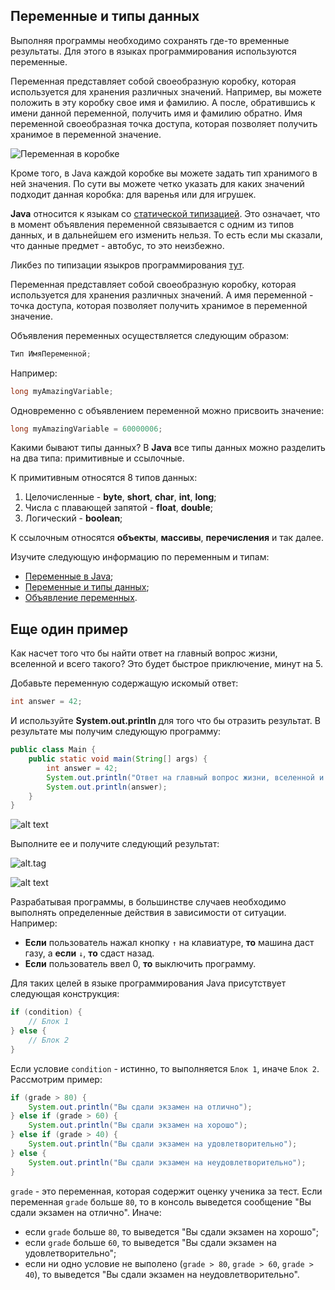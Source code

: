 ## Переменные и типы данных

Выполняя программы необходимо сохранять где-то временные результаты. Для этого в языках программирования используются переменные.

Переменная представляет собой своеобразную коробку, которая используется для хранения различных значений. Например, вы можете положить в эту коробку свое имя и фамилию. А после, обратившись к имени данной переменной, получить имя и фамилию обратно. Имя переменной своеобразная точка доступа, которая позволяет получить хранимое в переменной значение.

![Переменная в коробке](https://user-images.githubusercontent.com/4215285/56092445-cbf5df00-5ec4-11e9-8a38-4afaff2d5eaa.jpeg)

Кроме того, в Java каждой коробке вы можете задать тип хранимого в ней значения. По сути вы можете четко указать для каких значений подходит данная коробка: для варенья или для игрушек.

**Java** относится к языкам со [статической типизацией](https://ru.wikipedia.org/wiki/Статическая_типизация). Это означает, что в момент объявления переменной связывается с одним из типов данных, и в дальнейшем его изменить нельзя. То есть если мы сказали, что данные предмет - автобус, то это неизбежно.

Ликбез по типизации языкров программирования [тут](https://habr.com/ru/post/161205/).

Переменная представляет собой своеобразную коробку, которая используется для хранения различных значений.
А имя переменной - точка доступа, которая позволяет получить хранимое в переменной значение.

Объявления переменных осуществляется следующим образом:

```java
Тип ИмяПеременной;
```

Например:

```java
long myAmazingVariable;
```

Одновременно с объявлением переменной можно присвоить значение:

```java
long myAmazingVariable = 60000006;
```

Какими бывают типы данных?
В **Java** все типы данных можно разделить на два типа: примитивные и ссылочные.

К примитивным относятся 8 типов данных:
1. Целочисленные - **byte**, **short**, **char**, **int**, **long**;
2. Числа с плавающей запятой - **float**, **double**;
3. Логический - **boolean**;

К ссылочным относятся **объекты**, **массивы**, **перечисления** и так далее.

Изучите следующую информацию по переменным и типам:
- [Переменные в Java](https://vertex-academy.com/tutorials/ru/sozdanie-peremennyx-i-tipy-peremenny/);
- [Переменные и типы данных](https://kostin.ws/java/java-types-and-variables.html);
- [Объявление переменных](https://youtu.be/R0bFNHq2nPc).

## Еще один пример

Как насчет того что бы найти ответ на главный вопрос жизни, вселенной и всего такого?
Это будет быстрое приключение, минут на 5.

Добавьте переменную содержащую искомый ответ:

```java
int answer = 42;
```

И используйте **System.out.println** для того что бы отразить результат. В результате мы получим следующую программу:

``` java
public class Main {
    public static void main(String[] args) {
        int answer = 42;
        System.out.println("Ответ на главный вопрос жизни, вселенной и всего такого: ");
        System.out.println(answer);
    }
}
```

![alt text](https://user-images.githubusercontent.com/4215285/56092593-a9fd5c00-5ec6-11e9-80ac-26071c149f21.jpeg)

Выполните ее и получите следующий результат:

![alt.tag](https://user-images.githubusercontent.com/4215285/56092008-3ad03980-5ebf-11e9-9bf8-34b2f2b94f90.jpg)

![alt text](https://user-images.githubusercontent.com/4215285/56092005-3a37a300-5ebf-11e9-85c1-04fe8036a7ac.jpg)

Разрабатывая программы, в большинстве случаев необходимо выполнять определенные действия в зависимости от ситуации. Например:
- **Если** пользователь нажал кнопку `↑` на клавиатуре, **то** машина даст газу, а **если** `↓`, **то** сдаст назад.
- **Если** пользователь ввел 0, **то** выключить программу.

Для таких целей в языке программирования Java присутствует следующая конструкция:

```java
if (condition) {
    // Блок 1
} else {
    // Блок 2
}
```
Если условие `condition` - истинно, то выполняется `Блок 1`, иначе `Блок 2`. Рассмотрим пример:

```java
if (grade > 80) {
    System.out.println("Вы сдали экзамен на отлично");
} else if (grade > 60) {
    System.out.println("Вы сдали экзамен на хорошо");
} else if (grade > 40) {
    System.out.println("Вы сдали экзамен на удовлетворительно");
} else {
    System.out.println("Вы сдали экзамен на неудовлетворительно");
}
```

`grade` - это переменная, которая содержит оценку ученика за тест. Если переменная `grade` больше `80`, то в консоль выведется сообщение "Вы сдали экзамен на отлично". Иначе:
- если `grade` больше `80`, то выведется "Вы сдали экзамен на хорошо";
- если `grade` больше `60`, то выведется "Вы сдали экзамен на удовлетворительно";
- если ни одно условие не выполено (`grade > 80`, `grade > 60`, `grade > 40`), то выведется "Вы сдали экзамен на неудовлетворительно".